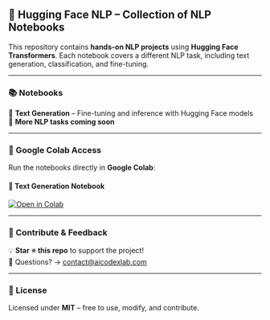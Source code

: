 ## **🚀 Hugging Face NLP – Collection of NLP Notebooks**  

This repository contains **hands-on NLP projects** using **Hugging Face Transformers**. Each notebook covers a different NLP task, including text generation, classification, and fine-tuning.  

---

### **📚 Notebooks**
📌 **Text Generation** – Fine-tuning and inference with Hugging Face models  
📌 **More NLP tasks coming soon**  

---

### **📂 Google Colab Access**  
Run the notebooks directly in **Google Colab**:  

#### **📝 Text Generation Notebook**  
[![Open in Colab](https://colab.research.google.com/assets/colab-badge.svg)](https://colab.research.google.com/github/AICodexLab/Hugging_Face_NLP/blob/main/HF_Text_Generation.ipynb)  

---

### **📢 Contribute & Feedback**
💡 **Star ⭐ this repo** to support the project!  
📩 Questions? → [contact@aicodexlab.com](mailto:contact@aicodexlab.com)  

---

### **📜 License**
Licensed under **MIT** – free to use, modify, and contribute.  
